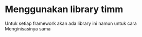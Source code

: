 # Menggunakan library timm

Untuk setiap framework akan ada library ini namun untuk cara Menginisasinya sama
